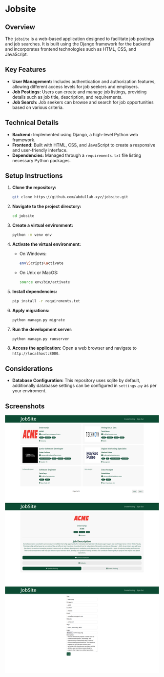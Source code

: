 # Jobsite

## Overview
The `jobsite` is a web-based application designed to facilitate job postings and job searches. It is built using the Django framework for the backend and incorporates frontend technologies such as HTML, CSS, and JavaScript.

## Key Features
- **User Management:** Includes authentication and authorization features, allowing different access levels for job seekers and employers.
- **Job Postings:** Users can create and manage job listings, providing details such as job title, description, and requirements.
- **Job Search:** Job seekers can browse and search for job opportunities based on various criteria.

## Technical Details
- **Backend:** Implemented using Django, a high-level Python web framework.
- **Frontend:** Built with HTML, CSS, and JavaScript to create a responsive and user-friendly interface.
- **Dependencies:** Managed through a `requirements.txt` file listing necessary Python packages.

## Setup Instructions
1. **Clone the repository:**
   ```bash
   git clone https://github.com/abdullah-xyz/jobsite.git
   ```

2. **Navigate to the project directory:**
   ```bash
   cd jobsite
   ```

3. **Create a virtual environment:**
   ```bash
   python -m venv env
   ```

4. **Activate the virtual environment:**
   - On Windows:
     ```bash
     env\Scripts\activate
     ```
   - On Unix or MacOS:
     ```bash
     source env/bin/activate
     ```

5. **Install dependencies:**
   ```bash
   pip install -r requirements.txt
   ```

6. **Apply migrations:**
   ```bash
   python manage.py migrate
   ```

7. **Run the development server:**
   ```bash
   python manage.py runserver
   ```

8. **Access the application:**
   Open a web browser and navigate to `http://localhost:8000`.

## Considerations
- **Database Configuration:** This repository uses sqlite by default, additionally databasse settings can be configured in `settings.py` as per your enviroment.

## Screenshots
![list posting](./Screenshots/listing.png)
![posting details](./Screenshots/details.png)
![create posting](./Screenshots/creation.png)
